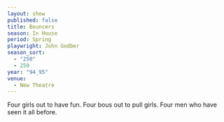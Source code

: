 ```yaml
---
layout: show
published: false
title: Bouncers
season: In House
period: Spring
playwright: John Godber
season_sort: 
  - "250"
  - 250
year: "94_95"
venue: 
  - New Theatre
---
```


Four girls out to have fun. Four bous out to pull girls. Four men who have seen it all before. 